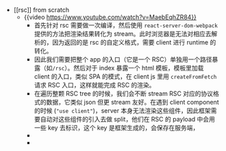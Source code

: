 - [[rsc]] from scratch
	- {{video https://www.youtube.com/watch?v=MaebEqhZR84}}
		- 首先针对 rsc 需要做一次编译，然后使用 `react-server-dom-webpack` 提供的方法把渲染结果转化为 stream。此时浏览器是无法对相应去解析的，因为返回的是 rsc 的自定义格式，需要 client 进行 runtime 的转化。
		- 因此我们需要把整个 app 的入口（它是一个 RSC）单独用一个路径暴露（如`/rsc`）。然后对于 index  暴露一个 html 模板，模板里加载 client 的入口，类似 SPA 的模式，在 client js 里用 `createFromFetch`  请求 RSC 入口，这样就能完成 RSC 的渲染。
		- 在遍历整颗 RSC tree 的时候，我们会不断 stream RSC 对应的协议格式的数据，它类似 json 但更 stream 友好。在遇到 client component 的时候 (`"use client"`)，server 本身无法渲染这些组件，因此框架需要自动对这些组件的引入去做 split，他们在 RSC 的 payload 中会用一些 key 去标识，这个 key 是框架生成的，会保存在服务端，
		-
		-